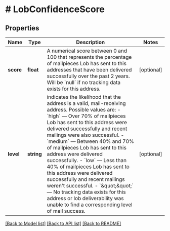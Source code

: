 # # LobConfidenceScore

## Properties

Name | Type | Description | Notes
------------ | ------------- | ------------- | -------------
**score** | **float** | A numerical score between 0 and 100 that represents the percentage of mailpieces Lob has sent to this addresses that have been delivered successfully over the past 2 years. Will be &#x60;null&#x60; if no tracking data exists for this address. | [optional]
**level** | **string** | indicates the likelihood that the address is a valid, mail-receiving address. Possible values are:   - &#x60;high&#x60; — Over 70% of mailpieces Lob has sent to this address were delivered successfully and recent mailings were also successful.   - &#x60;medium&#x60; — Between 40% and 70% of mailpieces Lob has sent to this address were delivered successfully.   - &#x60;low&#x60; — Less than 40% of mailpieces Lob has sent to this address were delivered successfully and recent mailings weren&#39;t successful.   - &#x60;\&quot;\&quot;&#x60; — No tracking data exists for this address or lob deliverability was unable to find a corresponding level of mail success. | [optional]

[[Back to Model list]](../../README.md#models) [[Back to API list]](../../README.md#endpoints) [[Back to README]](../../README.md)
